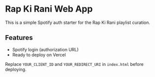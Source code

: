 # Rap Ki Rani Web App

This is a simple Spotify auth starter for the Rap Ki Rani playlist curation.

## Features
- Spotify login (authorization URL)
- Ready to deploy on Vercel

Replace `YOUR_CLIENT_ID` and `YOUR_REDIRECT_URI` in `index.html` before deploying.
    
